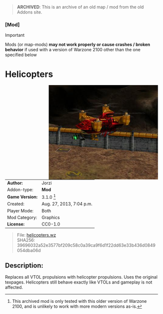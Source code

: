 > **ARCHIVED**: This is an archive of an old map / mod from the old Addons site.

### [Mod]

> [!IMPORTANT]
> Mods (or map-mods) **may not work properly or cause crashes / broken behavior** if used with a version of Warzone 2100 other than the one specified below

# Helicopters

<img src="./preview.jpg" align="right" />

| | |
| - | - |
| __Author:__ | Jorzi |
| Addon-type: | __Mod__ |
| __Game Version:__ | 3.1.0 [^1] |
| Created: | Aug. 27, 2013, 7:04 p.m. |
| Player Mode: | Both |
| Mod Category: | Graphics |
| __License:__ | CC0-1.0 |

> File: [helicopters.wz](https://github.com/Warzone2100/old-addons-site/raw/main/assets/228/helicopters.wz)  
> SHA256: 39696032a52e3577bf209c58c0a39ca9f6d1f22dd63e33b436d0849054dba06d

## Description:

Replaces all VTOL propulsions with helicopter propulsions. Uses the original texpages. Helicopters still behave exactly like VTOLs and gameplay is not affected.

[^1]: This archived mod is only tested with this older version of Warzone 2100, and is unlikely to work with more modern versions as-is.

